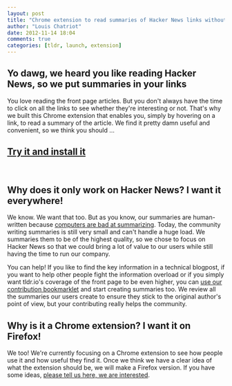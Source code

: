 ```yaml
---
layout: post
title: "Chrome extension to read summaries of Hacker News links without leaving the front page"
author: "Louis Chatriot"
date: 2012-11-14 18:04
comments: true
categories: [tldr, launch, extension]
---
```



## Yo dawg, we heard you like reading Hacker News, so we put summaries in your links
You love reading the front page articles. But you don't always have the
time to click on all the links to see whether they're interesting or not. That's
why we built this Chrome extension that enables you, simply by hovering on a
link, to read a summary of the article. We find it pretty damn useful and convenient,
so we think you should ...

## <a href="http://tldr.io/crx" target="_blank">Try it and install it</a>
<br>

## Why does it only work on Hacker News? I want it everywhere!
We know. We want that too. But as you know, our summaries are
human-written because [computers are bad at summarizing](http://needforair.com/blog/2012/04/06/why-computers-are-bad-at-summarizing-text/). 
Today, the community writing summaries is still very small and can't handle a huge load. We summaries
them to be of the highest quality, so we chose to focus on Hacker News
so that we could bring a lot of value to our users while still having
the time to run our company.

You can help! If you like to find the key information in a technical
blogpost, if you want to help other people fight the information
overload or if you simply want tldr.io's coverage of the front page to
be even higher, you can [use our contribution bookmarklet](http://tldr.io/whatisit#install-bm-section) 
and start creating summaries too. We review all the summaries our users
create to ensure they stick to the original author's point of view, but
your contributing really helps the community.

## Why is it a Chrome extension? I want it on Firefox!
We too! We're currently focusing on a Chrome extension to see how people
use it and how useful they find it. Once we think we have a clear idea
of what the extension should be, we will make a Firefox version. If you
have some ideas, [please tell us here, we are interested](http://tldr.io/forum/topics/50a4b8f45f5d3cd04a0001b7).
